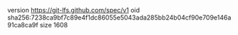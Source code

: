 version https://git-lfs.github.com/spec/v1
oid sha256:7238ca9bf7c89e4f1dc86055e5043ada285bb24b04cf90e709e146a91ca8ca9f
size 1608

